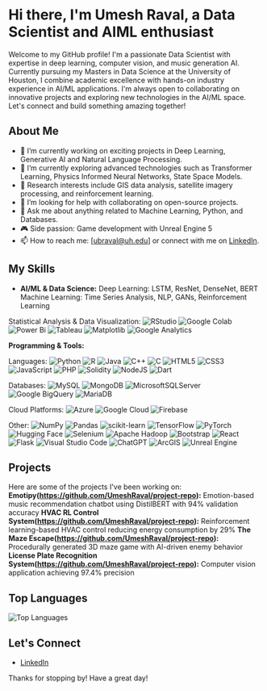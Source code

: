 # Hi there, I'm Umesh Raval, a Data Scientist and AIML enthusiast

Welcome to my GitHub profile! I'm a passionate Data Scientist with expertise in deep learning, computer vision, and music generation AI. Currently pursuing my Masters in Data Science at the University of Houston, I combine academic excellence with hands-on industry experience in AI/ML applications.
I'm always open to collaborating on innovative projects and exploring new technologies in the AI/ML space. Let's connect and build something amazing together!

## About Me

- 💼 I’m currently working on exciting projects in Deep Learning, Generative AI and Natural Language Processing.
- 🌱 I’m currently exploring advanced technologies such as Transformer Learning, Physics Informed Neural Networks, State Space Models.
- 🔬 Research interests include GIS data analysis, satellite imagery processing, and reinforcement learning.
- 🤔 I’m looking for help with collaborating on open-source projects.
- 💬 Ask me about anything related to Machine Learning, Python, and Databases.
- 🎮 Side passion: Game development with Unreal Engine 5
- 📫 How to reach me: [ubraval@uh.edu] or connect with me on [LinkedIn]([https://www.linkedin.com/in/umesh-raval-436758189/]).

## My Skills
- **AI/ML & Data Science:**
Deep Learning: LSTM, ResNet, DenseNet, BERT
Machine Learning: Time Series Analysis, NLP, GANs, Reinforcement Learning

Statistical Analysis & Data Visualization:
![RStudio](https://img.shields.io/badge/RStudio-4285F4?style=for-the-badge&logo=rstudio&logoColor=white)
![Google Colab](https://img.shields.io/badge/Google%20Colab-%23F9A825.svg?style=for-the-badge&logo=googlecolab&logoColor=white)
![Power Bi](https://img.shields.io/badge/power_bi-F2C811?style=for-the-badge&logo=powerbi&logoColor=black)
![Tableau](https://img.shields.io/badge/Tableau-E97627?style=for-the-badge&logo=Tableau&logoColor=white)
![Matplotlib](https://img.shields.io/badge/Matplotlib-%23ffffff.svg?style=for-the-badge&logo=Matplotlib&logoColor=black)
![Google Analytics](https://img.shields.io/badge/Google%20Analytics-E37400?style=for-the-badge&logo=google%20analytics&logoColor=white)

**Programming & Tools:**

Languages:
![Python](https://img.shields.io/badge/python-3670A0?style=for-the-badge&logo=python&logoColor=ffdd54)
![R](https://img.shields.io/badge/r-%23276DC3.svg?style=for-the-badge&logo=r&logoColor=white)
![Java](https://img.shields.io/badge/java-%23ED8B00.svg?style=for-the-badge&logo=openjdk&logoColor=white)
![C++](https://img.shields.io/badge/c++-%2300599C.svg?style=for-the-badge&logo=c%2B%2B&logoColor=white)
![C](https://img.shields.io/badge/c-%2300599C.svg?style=for-the-badge&logo=c&logoColor=white)
![HTML5](https://img.shields.io/badge/html5-%23E34F26.svg?style=for-the-badge&logo=html5&logoColor=white)
![CSS3](https://img.shields.io/badge/css3-%231572B6.svg?style=for-the-badge&logo=css3&logoColor=white)
![JavaScript](https://img.shields.io/badge/javascript-%23323330.svg?style=for-the-badge&logo=javascript&logoColor=%23F7DF1E)
![PHP](https://img.shields.io/badge/php-%23777BB4.svg?style=for-the-badge&logo=php&logoColor=white)
![Solidity](https://img.shields.io/badge/Solidity-%23363636.svg?style=for-the-badge&logo=solidity&logoColor=white)
![NodeJS](https://img.shields.io/badge/node.js-6DA55F?style=for-the-badge&logo=node.js&logoColor=white)
![Dart](https://img.shields.io/badge/dart-%230175C2.svg?style=for-the-badge&logo=dart&logoColor=white)

Databases:
![MySQL](https://img.shields.io/badge/mysql-4479A1.svg?style=for-the-badge&logo=mysql&logoColor=white)
![MongoDB](https://img.shields.io/badge/MongoDB-%234ea94b.svg?style=for-the-badge&logo=mongodb&logoColor=white)
![MicrosoftSQLServer](https://img.shields.io/badge/Microsoft%20SQL%20Server-CC2927?style=for-the-badge&logo=microsoft%20sql%20server&logoColor=white)
![Google BigQuery](https://img.shields.io/badge/Google%20BigQuery-669DF6.svg?style=for-the-badge&logo=Google-BigQuery&logoColor=white)
![MariaDB](https://img.shields.io/badge/MariaDB-003545?style=for-the-badge&logo=mariadb&logoColor=white)

Cloud Platforms:
![Azure](https://img.shields.io/badge/azure-%230072C6.svg?style=for-the-badge&logo=microsoftazure&logoColor=white)
![Google Cloud](https://img.shields.io/badge/GoogleCloud-%234285F4.svg?style=for-the-badge&logo=google-cloud&logoColor=white)
![Firebase](https://img.shields.io/badge/firebase-a08021?style=for-the-badge&logo=firebase&logoColor=ffcd34)

Other:
![NumPy](https://img.shields.io/badge/numpy-%23013243.svg?style=for-the-badge&logo=numpy&logoColor=white)
![Pandas](https://img.shields.io/badge/pandas-%23150458.svg?style=for-the-badge&logo=pandas&logoColor=white)
![scikit-learn](https://img.shields.io/badge/scikit--learn-%23F7931E.svg?style=for-the-badge&logo=scikit-learn&logoColor=white)
![TensorFlow](https://img.shields.io/badge/TensorFlow-%23FF6F00.svg?style=for-the-badge&logo=TensorFlow&logoColor=white)
![PyTorch](https://img.shields.io/badge/PyTorch-%23EE4C2C.svg?style=for-the-badge&logo=PyTorch&logoColor=white)
![Hugging Face](https://img.shields.io/badge/-HuggingFace-FDEE21?style=for-the-badge&logo=HuggingFace&logoColor=black)
![Selenium](https://img.shields.io/badge/-selenium-%43B02A?style=for-the-badge&logo=selenium&logoColor=white)
![Apache Hadoop](https://img.shields.io/badge/Apache%20Hadoop-66CCFF?style=for-the-badge&logo=apachehadoop&logoColor=black)
![Bootstrap](https://img.shields.io/badge/bootstrap-%238511FA.svg?style=for-the-badge&logo=bootstrap&logoColor=white)
![React](https://img.shields.io/badge/react-%2320232a.svg?style=for-the-badge&logo=react&logoColor=%2361DAFB)
![Flask](https://img.shields.io/badge/flask-%23000.svg?style=for-the-badge&logo=flask&logoColor=white)
![Visual Studio Code](https://img.shields.io/badge/Visual%20Studio%20Code-0078d7.svg?style=for-the-badge&logo=visual-studio-code&logoColor=white)
![ChatGPT](https://img.shields.io/badge/chatGPT-74aa9c?style=for-the-badge&logo=openai&logoColor=white)
![ArcGIS](https://img.shields.io/badge/ArcGIS-2C7AC3.svg?style=for-the-badge&logo=ArcGIS&logoColor=white)
![Unreal Engine](https://img.shields.io/badge/unrealengine-%23313131.svg?style=for-the-badge&logo=unrealengine&logoColor=white)


## Projects
Here are some of the projects I've been working on:
**Emotipy(https://github.com/UmeshRaval/project-repo):** Emotion-based music recommendation chatbot using DistilBERT with 94% validation accuracy
**HVAC RL Control System(https://github.com/UmeshRaval/project-repo):** Reinforcement learning-based HVAC control reducing energy consumption by 29%
**The Maze Escape(https://github.com/UmeshRaval/project-repo):** Procedurally generated 3D maze game with AI-driven enemy behavior
**License Plate Recognition System(https://github.com/UmeshRaval/project-repo):** Computer vision application achieving 97.4% precision

## Top Languages

![Top Languages](https://github-readme-stats.vercel.app/api/top-langs/?username=UmeshRaval&layout=compact&theme=radical)

## Let's Connect

- [LinkedIn](https://www.linkedin.com/in/umesh-raval-436758189/)

Thanks for stopping by! Have a great day!
